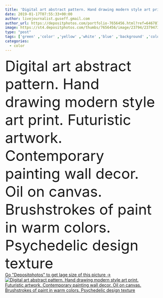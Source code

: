 ```yaml
---
title: 'Digital art abstract pattern. Hand drawing modern style art print. Futuristic artwork. Contemporary painting wall decor. Oil on canvas. Brushstrokes of paint in warm colors. Psychedelic design texture'
date: 2019-01-17T07:55:33+00:00
author: livejournalist.guseff.gmail.com
author_url: https://depositphotos.com/portfolio-7656456.html?ref=64678756
image: https://st4.depositphotos.com/thumbs/7656456/image/23794/237947346/api_thumb_450.jpg?forcejpeg=true
type: "post"
tags: ['green' ,'color' ,'yellow' ,'white' ,'blue' ,'background' ,'colorful' ,'graphic' ,'element' ,'illustration' ,'design' ,'paper' ,'space' ,'decoration' ,'decorative' ,'bright' ,'art' ,'abstract' ,'texture' ,'oil' ,'pattern' ,'creativity' ,'style' ,'grunge' ,'vintage' ,'modern' ,'watercolor' ,'ink' ,'paint' ,'splash' ,'backdrop' ,'creative' ,'concept' ,'effect' ,'wall' ,'stain' ,'brush' ,'wallpaper' ,'drawing' ,'textured' ,'artistic' ,'surface' ,'rough' ,'canvas' ,'acrylic' ,'composition' ,'handmade' ,'intensity' ,'impressionism' ,'tempera' ]
categories: 
  - color
---
```

<div aling="center">
            <font size="60"> Digital art abstract pattern. Hand drawing modern style art print. Futuristic artwork. Contemporary painting wall decor. Oil on canvas. Brushstrokes of paint in warm colors. Psychedelic design texture</font>   
</div>
<div>
    <a href='https://st4.depositphotos.com/thumbs/7656456/image/23794/237947346/api_thumb_450.jpg?forcejpeg=true?ref=64678756' target=_blank > Go "Depositphotos" to get lage size of this picture ->
        <img href='https://st4.depositphotos.com/thumbs/7656456/image/23794/237947346/api_thumb_450.jpg?forcejpeg=true?ref=64678756' src='https://st4.depositphotos.com/7656456/23794/i/950/depositphotos_237947346-stock-photo-digital-art-abstract-pattern-hand.jpg?forcejpeg=true' alt='Digital art abstract pattern. Hand drawing modern style art print. Futuristic artwork. Contemporary painting wall decor. Oil on canvas. Brushstrokes of paint in warm colors. Psychedelic design texture' >
    </a>
</div>
